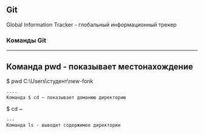 ## Git

Global Information Tracker - глобальный информационный трекер

### Команды Git
---
Команда pwd - показывает местонахождение 
---
$ pwd
C:\Users\студент\new-fonk
```
----
Команда $ cd ~ показывает доманюю директорию
```
$ cd ~
```
---
Команда ls - выводит содержимое директории
